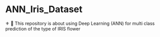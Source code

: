 # ANN_Iris_Dataset
⚜︎ 🌸 This repository is about using Deep Learning (ANN) for multi class prediction of the type of IRIS flower
